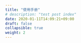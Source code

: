 ```yaml
---
title: "使用手册"
# description: "test post index"
date: 2020-01-11T14:09:21+09:00 
draft: false
collapsible: true
weight: 2
---
```

